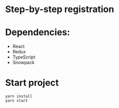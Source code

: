 # Step-by-step registration

# Dependencies:
- React
- Redux
- TypeScript
- Snowpack

# Start project

```
yarn install
yarn start
```